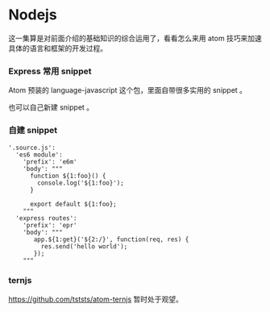#  Nodejs

这一集算是对前面介绍的基础知识的综合运用了，看看怎么来用 atom 技巧来加速具体的语言和框架的开发过程。


### Express 常用 snippet

Atom 预装的 language-javascript 这个包，里面自带很多实用的 snippet 。

也可以自己新建 snippet 。


### 自建 snippet


```
'.source.js':
  'es6 module':
    'prefix': 'e6m'
    'body': """
      function ${1:foo}() {
        console.log('${1:foo}');
      }

      export default ${1:foo};
    """
  'express routes':
    'prefix': 'epr'
    'body': """
       app.${1:get}('${2:/}', function(req, res) {
         res.send('hello world');
       });
    """
```


### ternjs

https://github.com/tststs/atom-ternjs 暂时处于观望。

